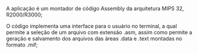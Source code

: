 A aplicação é um montador de código Assembly da arquitetura MIPS 32, R2000/R3000;

O código implementa uma interface para o usuário no terminal, a qual permite a seleção de um arquivo com extensão .asm,
assim como permite a geração e salvamento dos arquivos das áreas .data e .text montadas no formato .mif;
